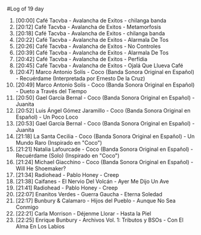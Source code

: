 #Log of 19 day

1. [00:00] Café Tacvba - Avalancha de Exitos - chilanga banda
1. [20:12] Café Tacvba - Avalancha de Exitos - Metamorfosis
1. [20:18] Café Tacvba - Avalancha de Exitos - chilanga banda
1. [20:22] Café Tacvba - Avalancha de Exitos - Alarmala De Tos
1. [20:26] Café Tacvba - Avalancha de Exitos - No Controles
1. [20:39] Café Tacvba - Avalancha de Exitos - Alarmala De Tos
1. [20:42] Café Tacvba - Avalancha de Exitos - Perfídia
1. [20:45] Café Tacvba - Avalancha de Exitos - Ojalá Que Llueva Café
1. [20:47] Marco Antonio Solís - Coco (Banda Sonora Original en Español) - Recuérdame (Interpretada por Ernesto De la Cruz)
1. [20:49] Marco Antonio Solís - Coco (Banda Sonora Original en Español) - Dueto a Través del Tiempo
1. [20:50] Gael García Bernal - Coco (Banda Sonora Original en Español) - Juanita
1. [20:52] Luis Ángel Gómez Jaramillo - Coco (Banda Sonora Original en Español) - Un Poco Loco
1. [20:53] Gael García Bernal - Coco (Banda Sonora Original en Español) - Juanita
1. [21:18] La Santa Cecilia - Coco (Banda Sonora Original en Español) - Un Mundo Raro (Inspirado en "Coco")
1. [21:21] Natalia Lafourcade - Coco (Banda Sonora Original en Español) - Recuérdame (Solo) (Inspirado en "Coco")
1. [21:24] Michael Giacchino - Coco (Banda Sonora Original en Español) - Will He Shoemaker?
1. [21:34] Radiohead - Pablo Honey - Creep
1. [21:38] Caifanes - El Nervio Del Volcán - Ayer Me Dijo Un Ave
1. [21:41] Radiohead - Pablo Honey - Creep
1. [22:07] Enanitos Verdes - Guerra Gaucha - Eterna Soledad
1. [22:17] Bunbury & Calamaro - Hijos del Pueblo - Aunque No Sea Conmigo
1. [22:21] Carla Morrison - Déjenme Llorar - Hasta la Piel
1. [22:25] Enrique Bunbury - Archivos Vol. 1: Tributos y BSOs - Con El Alma En Los Labios
